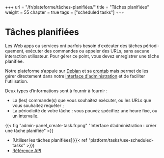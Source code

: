 +++
url = "/fr/plateforme/tâches-planifiées/"
title = "Tâches planifiées"
weight = 55
chapter = true
tags = ["scheduled tasks"]
+++

# Tâches planifiées

Les Web apps ou ser­vices ont par­fois besoin d’exé­cu­ter des tâches pério­di­que­ment, exé­cu­ter des com­mandes ou ap­pe­ler des URLs, sans aucune inter­ac­tion uti­li­sa­teur. Pour gérer ce point, vous devez enre­gis­trer une tâche pla­ni­fiée.

Notre pla­te­forme s’ap­puie sur [Debian](https://www.debian.org/) et sa [crontab](https://fr.wikipedia.org/wiki/Cron) mais permet de les gérer directement dans notre [interface d'administration](https://admin.alwaysdata.com) et de faciliter l'utilisation. 

Deux types d’in­for­ma­tions sont à fournir à four­nir :

- La (les) commande(s) que vous sou­hai­tez exé­cu­ter, ou les URLs que vous sou­hai­tez requê­ter ;
- La pério­di­ci­té de votre tâche : vous pou­vez spé­ci­fiez une heure fixe, ou un inter­valle.

{{< fig "admin-panel_create-task.fr.png" "Interface d’ad­mi­nis­tra­tion : créer une tâche pla­ni­fiée" >}}

- [Utiliser les tâches planifiées]({{< ref "platform/tasks/use-scheduled-tasks" >}})
- [Référence API](https://api.alwaysdata.com/v1/job/doc/)

